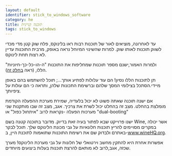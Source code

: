 ```yaml
---
layout: default
identifier: stick_to_windows_software
category: he
title: תוכנה קניינית
tags: stick_to_windows
---
```


 עד לאחרונה, מוציאים לאור של תוכנות רבות ראו בלינוקס, פלח שוק קטן מדי מכדי לשווק תוכנות לאותו שוק.
למרות שהשינוי המיוחל נראה באופק, מרבית התוכנות עדיין לא רצות תחת לינוקס.  

ולמרות האמור,ישנם מספר תוכנות שמחליפות את התוכנות "ה-הו-כל-כך-חיוניות" הללו, 
(ראה <a href="/items/warez/index_he.php?lang=he">בחלק זה</a>).

 תן לתוכנות הללו נסיון! הם עוד עלולות לפתיע אותך...; תוכל להשתמש בהם באופן מיידי.הסתכל בצילומי המסך שלהם וברשימת התכונות שלהן, ותראה כי הם עולות על ציפיותך.

אם ישנה תוכנה שאתה פשוט לא יכול בלעדיה, שמירת מערכת ההפעלה הקודמת מומלצת בהחלט. מצב זה בהחלט יכול לשרת את צרכיך. 
אגב, מצב זה שבו מותקנות שני מערכות הפעלה -נקראות לרוב "איתחול כפול" או "dual-booting"


ישנו פרוייקט שבא לפתור בעיה זאת בדיוק.
מדובר בתוכנה קטנה בשם Wine, אשר יכולה במקרים מסויימים להריץ תוכנות חלונאיות על גבי מכונת הלינוקס שלך.
תוכל לבקר באתרם ולבדוק שם את רשימת התוכנות שתואמות לתוכנת היין, ב-<a href="http://www.winehq.org">www.wineHQ.org</a>.

אפשרות אחרת היא להתקין מחשב וירטואלי של חלונות על גבי מערכת הלינוקס! מערך שכזה, אגב,לרוב לא מותאם להרצת תוכנות בעלות ביצועים מיוחדים.

